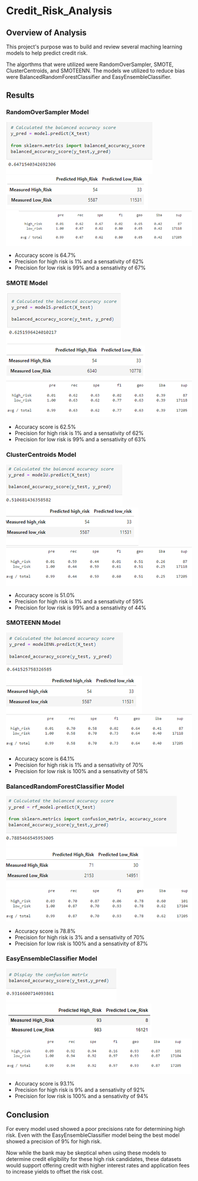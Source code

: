# Credit_Risk_Analysis   
## Overview of Analysis   
This project's purpose was to build and review several maching learning models to help predict credit risk.   
   
The algorthms that were utilized were RandomOverSampler, SMOTE, ClusterCentroids, and SMOTEENN. The models we utilized to reduce bias were BalancedRandomForestClassifier and EasyEnsembleClassifier.   

## Results   
### RandomOverSampler Model   
![pic](https://github.com/ajsadowy/Credit_Risk_Analysis/blob/main/IMAGES/1a.png)   
![pic](https://github.com/ajsadowy/Credit_Risk_Analysis/blob/main/IMAGES/1b.png)   
![pic](https://github.com/ajsadowy/Credit_Risk_Analysis/blob/main/IMAGES/1c.png)   
   
 * Accuracy score is 64.7%   
 * Precision for high risk is 1% and a sensativity of 62%   
 * Precision for low risk is 99% and a sensativity of 67%   
   
### SMOTE Model
![pic](https://github.com/ajsadowy/Credit_Risk_Analysis/blob/main/IMAGES/2a.png)   
![pic](https://github.com/ajsadowy/Credit_Risk_Analysis/blob/main/IMAGES/2b.png)   
![pic](https://github.com/ajsadowy/Credit_Risk_Analysis/blob/main/IMAGES/2c.png)   

 * Accuracy score is 62.5%   
 * Precision for high risk is 1% and a sensativity of 62%   
 * Precision for low risk is 99% and a sensativity of 63%   
   
### ClusterCentroids Model   
![pic](https://github.com/ajsadowy/Credit_Risk_Analysis/blob/main/IMAGES/3a.png)   
![pic](https://github.com/ajsadowy/Credit_Risk_Analysis/blob/main/IMAGES/3b.png)   
![pic](https://github.com/ajsadowy/Credit_Risk_Analysis/blob/main/IMAGES/3c.png)   
   
 * Accuracy score is 51.0%   
 * Precision for high risk is 1% and a sensativity of 59%   
 * Precision for low risk is 99% and a sensativity of 44%   
   
### SMOTEENN Model   
![pic](https://github.com/ajsadowy/Credit_Risk_Analysis/blob/main/IMAGES/4a.png)   
![pic](https://github.com/ajsadowy/Credit_Risk_Analysis/blob/main/IMAGES/4b.png)   
![pic](https://github.com/ajsadowy/Credit_Risk_Analysis/blob/main/IMAGES/4c.png)   
   
 * Accuracy score is 64.1%   
 * Precision for high risk is 1% and a sensativity of 70%   
 * Precision for low risk is 100% and a sensativity of 58%   
   
### BalancedRandomForestClassifier Model   
![pic](https://github.com/ajsadowy/Credit_Risk_Analysis/blob/main/IMAGES/5a.png)   
![pic](https://github.com/ajsadowy/Credit_Risk_Analysis/blob/main/IMAGES/5b.png)   
![pic](https://github.com/ajsadowy/Credit_Risk_Analysis/blob/main/IMAGES/5c.png)   
   
 * Accuracy score is 78.8%   
 * Precision for high risk is 3% and a sensativity of 70%   
 * Precision for low risk is 100% and a sensativity of 87%   
   
### EasyEnsembleClassifier Model   
![pic](https://github.com/ajsadowy/Credit_Risk_Analysis/blob/main/IMAGES/6a.png)   
![pic](https://github.com/ajsadowy/Credit_Risk_Analysis/blob/main/IMAGES/6b.png)   
![pic](https://github.com/ajsadowy/Credit_Risk_Analysis/blob/main/IMAGES/6c.png)   
   
 * Accuracy score is 93.1%   
 * Precision for high risk is 9% and a sensativity of 92%   
 * Precision for low risk is 100% and a sensativity of 94%   

## Conclusion   
For every model used showed a poor precisions rate for determining high risk. Even with the EasyEnsembleClassifier model being the best model showed a precision of 9% for high risk.    
   
Now while the bank may be skeptical when using these models to determine credit eligibility for these high risk candidates, these datasets would support offering credit with higher interest rates and application fees to increase yields to offset the risk cost.
